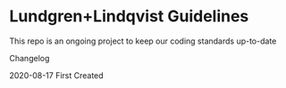 # Lundgren+Lindqvist Guidelines

This repo is an ongoing project to keep our coding standards up-to-date


Changelog

2020-08-17 First Created